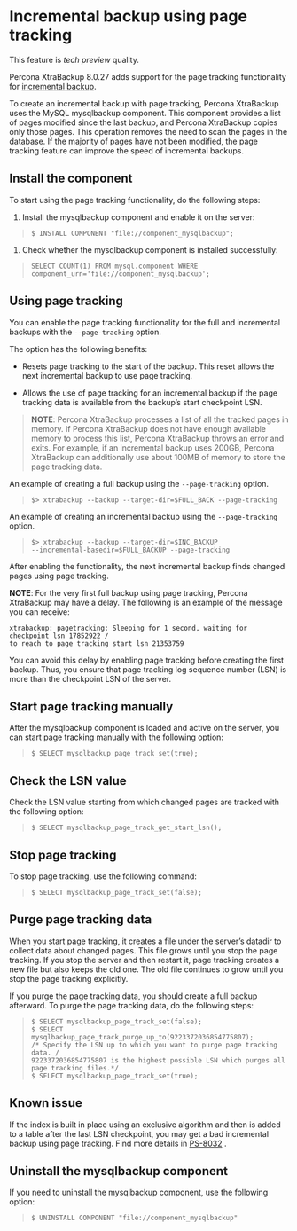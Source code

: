 # Incremental backup using page tracking

This feature is *tech preview* quality.

Percona XtraBackup 8.0.27 adds support for the page tracking functionality
for [incremental backup](https://www.percona.com/doc/percona-xtrabackup/8.0/backup_scenarios/incremental_backup.html).

To create an incremental backup with page tracking, Percona XtraBackup uses
the MySQL mysqlbackup component. This component provides a list of pages
modified since the last backup, and Percona XtraBackup copies only those
pages. This operation removes the need to scan the pages in the
database. If the majority of pages have not been modified, the page
tracking feature can improve the speed of incremental backups.

## Install the component

To start using the page tracking functionality, do the following steps:

1. Install the mysqlbackup component and enable it on the server:

> ```
> $ INSTALL COMPONENT "file://component_mysqlbackup";
> ```

1. Check whether the mysqlbackup component is installed successfully:

> ```
> SELECT COUNT(1) FROM mysql.component WHERE component_urn='file://component_mysqlbackup';
> ```

## Using page tracking

You can enable the page tracking functionality for the full and incremental
backups with the `--page-tracking` option.

The option has the following benefits:

* Resets page tracking to the start of the backup. This reset allows the
  next incremental backup to use page tracking.


* Allows the use of page tracking for an incremental backup if the page
  tracking data is available from the backup’s start checkpoint LSN.

> **NOTE**: Percona XtraBackup processes a list of all the tracked pages in
> memory. If Percona XtraBackup does not have enough available memory to
> process this list, Percona XtraBackup throws an
> error and exits. For example, if an incremental backup uses 200GB, Percona
> XtraBackup can additionally use about 100MB of memory to store the page
> tracking data.

An example of creating a full backup using the `--page-tracking` option.

> ```
> $> xtrabackup --backup --target-dir=$FULL_BACK --page-tracking
> ```

An example of creating an incremental backup using the `--page-tracking`
option.

> ```
> $> xtrabackup --backup --target-dir=$INC_BACKUP  
> --incremental-basedir=$FULL_BACKUP --page-tracking
> ```

After enabling the functionality, the next incremental backup finds changed
pages using page tracking.

**NOTE**: For the very first full backup using page tracking, Percona
XtraBackup may have a delay. The following is an example of the message you
can receive:

```
xtrabackup: pagetracking: Sleeping for 1 second, waiting for checkpoint lsn 17852922 /
to reach to page tracking start lsn 21353759
```

You can avoid this delay by enabling page tracking before creating the
first backup. Thus, you ensure that page tracking log sequence number (LSN)
is more than the checkpoint LSN of the server.

## Start page tracking manually

After the mysqlbackup component is loaded and active on the server, you can
start page tracking manually with the following option:

> ```
> $ SELECT mysqlbackup_page_track_set(true);
> ```

## Check the LSN value

Check the LSN value starting from which changed pages are tracked with the
following option:

> ```
> $ SELECT mysqlbackup_page_track_get_start_lsn();
> ```

## Stop page tracking

To stop page tracking, use the following command:

> ```
> $ SELECT mysqlbackup_page_track_set(false);
> ```

## Purge page tracking data

When you start page tracking, it creates a file under the server’s datadir
to collect data about changed pages. This file grows until you stop the
page tracking. If you stop the server and then restart it, page tracking
creates a new file but also keeps the old one. The old file continues to
grow until you stop the page tracking explicitly.

If you purge the page tracking data, you should create a full backup
afterward. To purge the page tracking data, do the following steps:

> ```
> $ SELECT mysqlbackup_page_track_set(false);
> $ SELECT mysqlbackup_page_track_purge_up_to(9223372036854775807);
> /* Specify the LSN up to which you want to purge page tracking data. /
> 9223372036854775807 is the highest possible LSN which purges all page tracking files.*/
> $ SELECT mysqlbackup_page_track_set(true);
> ```

## Known issue

If the index is built in place using an exclusive algorithm and then is
added to a table after the last LSN checkpoint, you may get a bad
incremental backup using page tracking. Find more details
in [PS-8032](https://jira.percona.com/browse/PS-8032) .

## Uninstall the mysqlbackup component

If you need to uninstall the mysqlbackup component, use the following
option:

> ```
> $ UNINSTALL COMPONENT "file://component_mysqlbackup"
> ```
